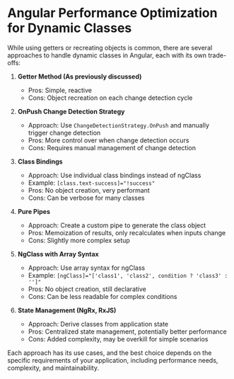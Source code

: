 # Angular Performance Optimization for Dynamic Classes

While using getters or recreating objects is common, there are several approaches to handle dynamic classes in Angular, each with its own trade-offs:

1. **Getter Method (As previously discussed)**
   - Pros: Simple, reactive
   - Cons: Object recreation on each change detection cycle

2. **OnPush Change Detection Strategy**
   - Approach: Use `ChangeDetectionStrategy.OnPush` and manually trigger change detection
   - Pros: More control over when change detection occurs
   - Cons: Requires manual management of change detection

3. **Class Bindings**
   - Approach: Use individual class bindings instead of ngClass
   - Example: `[class.text-success]="!success"`
   - Pros: No object creation, very performant
   - Cons: Can be verbose for many classes

4. **Pure Pipes**
   - Approach: Create a custom pipe to generate the class object
   - Pros: Memoization of results, only recalculates when inputs change
   - Cons: Slightly more complex setup

5. **NgClass with Array Syntax**
   - Approach: Use array syntax for ngClass
   - Example: `[ngClass]="['class1', 'class2', condition ? 'class3' : '']"`
   - Pros: No object creation, still declarative
   - Cons: Can be less readable for complex conditions

6. **State Management (NgRx, RxJS)**
   - Approach: Derive classes from application state
   - Pros: Centralized state management, potentially better performance
   - Cons: Added complexity, may be overkill for simple scenarios

Each approach has its use cases, and the best choice depends on the specific requirements of your application, including performance needs, complexity, and maintainability.
